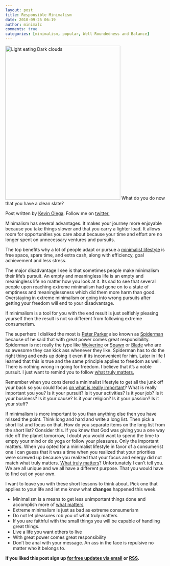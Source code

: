 ```yaml
---
layout: post
title: Responsible Minimalism
date: 2010-09-25 06:19
author: minimalc
comments: true
categories: [minimalism, popular, Well Roundedness and Balance]
---
```

<a title="Light eating Dark clouds by Kevin Olega, on Flickr" href="http://www.flickr.com/photos/53983089@N04/5053683448/"><img src="http://farm5.static.flickr.com/4129/5053683448_9f185138fe.jpg" alt="Light eating Dark clouds" width="360" height="480" /></a>
What do you do now that you have a clean slate?

Post written by <a href="http://minimalchanges.com/about">Kevin Olega</a>. Follow me on <a href="http://twitter.com/kevinolega">twitter.</a>

Minimalism has several advantages. It makes your journey more enjoyable because you take things slower and that you carry a lighter load. It allows room for opportunities you care about because your time and effort are no longer spent on unnecessary ventures and pursuits.

The top benefits why a lot of people adapt or pursue a <a href="http://minimalchanges.com/blog/my-minimal-changes-to-a-minimalist-lifestyle/">minimalist lifestyle</a> is free space, spare time, and extra cash, along with efficiency, goal achievement and less stress.

The major disadvantage I see is that sometimes people make minimalism their life’s pursuit. An empty and meaningless life is an empty and meaningless life no matter how you look at it. Its sad to see that several people upon reaching extreme minimalism had gone on to a state of emptiness and meaninglessness which did them more harm than good. Overstaying in extreme minimalism or going into wrong pursuits after getting your freedom will end to your disadvantage.

If minimalism is a tool for you with the end result is just selfishly pleasing yourself then the result is not so different from following extreme consumerism.

The superhero I disliked the most is <a href="http://marvel.wikia.com/Spider-Man_(Peter_Parker)">Peter Parker</a> also known as <a href="http://marvel.wikia.com/Spider-Man_(Peter_Parker)">Spiderman</a> because of he said that with great power comes great responsibility. Spiderman is not really the type like <a href="http://marvel.wikia.com/Wolverine_(James_%22Logan%22_Howlett)">Wolverine</a> or <a href="http://spawn.wikia.com/wiki/Spawn">Spawn</a> or <a href="http://marvel.wikia.com/Eric_Brooks_(Earth-616)">Blade</a> who are so awesome they can kick ass whenever they like. Spiderman has to do the right thing and ends up doing it even if its inconvenient for him. Later in life I learned that this is true and the same principle applies to freedom as well. There is nothing wrong in going for freedom. I believe that it’s a noble pursuit. I just want to remind you to follow <a href="http://minimalchanges.com/blog/minimal-changes-to-achieving-what-matters-most/">what truly matters.</a>

Remember when you considered a minimalist lifestyle to get all the junk off your back so you could focus <a href="http://minimalchanges.com/blog/minimal-changes-to-achieving-what-matters-most/">on what is really important</a>? What is really important you you? Is it your pursuit? Is it your activities? Is it your job? Is it your business? Is it your cause? Is it your religion? Is it your passion? Is it your stuff?

If minimalism is more important to you than anything else then you have missed the point. Think long and hard and write a long list. Then pick a short list and focus on that. How do you separate items on the long list from the short list? Consider this. If you knew that God was giving you a one way ride off the planet tomorrow, I doubt you would want to spend the time to empty your mind or do yoga or follow your pleasures. Only the important matters. When you opted for a minimalist lifestyle in favor of a consumerist one I can guess that it was a time when you realized that your priorities were screwed up because you realized that your focus and energy did not match what truly matters. <a href="http://minimalchanges.com/blog/minimal-changes-to-achieving-what-matters-most/">What truly matters</a>? Unfortunately I can’t tell you. We are all unique and we all have a different purpose. That you would have to find out on your own.

I want to leave you with these short lessons to think about. Pick one that applies to your life and let me know what <strong>changes</strong> happened this week.
<ul>
	<li>Minimalism is a means to get less unimportant things done and accomplish more of <a href="http://minimalchanges.com/blog/minimal-changes-to-achieving-what-matters-most/">what matters</a></li>
	<li>Extreme minimalism is just as bad as extreme consumerism</li>
	<li>Do not let pleasures rob you of what truly matters</li>
	<li>If you are faithful with the small things you will be capable of handling great things.</li>
	<li>Live a life you want others to live</li>
	<li>With great power comes great responsibility</li>
	<li>Don’t be anal with your message. An ass in the face is repulsive no matter who it belongs to.</li>
</ul>
<strong>If you liked this post sign up <a href="http://feedburner.google.com/fb/a/mailverify?uri=Minimalchangescom">for free updates via email</a> or <a href="http://feeds.feedburner.com/minimalchangescom">RSS</a>.</strong>
